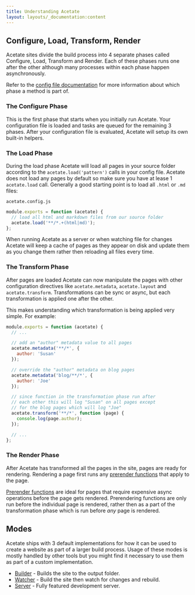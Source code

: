 ```yaml
---
title: Understanding Acetate
layout: layouts/_documentation:content
---
```


## Configure, Load, Transform, Render

Acetate sites divide the build process into 4 separate phases called Configure, Load, Transform and Render. Each of these phases runs one after the other although many processes within each phase happen asynchronously.

Refer to the [config file documentation](/documentation/config-file) for more information about which phase a method is part of.

### The Configure Phase

This is the first phase that starts when you initially run Acetate. Your configuration file is loaded and tasks are queued for the remaining 3 phases. After your configuration file is evaluated, Acetate will setup its own built-in helpers.

### The Load Phase

During the load phase Acetate will load all pages in your source folder according to the `acetate.load('pattern')` calls in your config file. Acetate does not load any pages by default so make sure you have at lease 1 `acetate.load` call. Generally a good starting point is to load all `.html` or `.md` files:

<code class="filename">acetate.config.js</code>

```js
module.exports = function (acetate) {
  // load all html and markdown files from our source folder
  acetate.load('**/*.+(html|md)');
};
```

When running Acetate as a server or when watching file for changes Acetate will keep a cache of pages as they appear on disk and update them as you change them rather then reloading all files every time.

### The Transform Phase

After pages are loaded Acetate can now manipulate the pages with other configuration directives like `acetate.metadata`, `acetate.layout` and `acetate.transform`. Transformations can be sync or async, but each transformation is applied one after the other.

This makes understanding which transformation is being applied very simple. For example:

```js
module.exports = function (acetate) {
  // ...

  // add an "author" metadata value to all pages
  acetate.metadata('**/*', {
    author: 'Susan'
  });

  // override the "author" metadata on blog pages
  acetate.metadata('blog/**/*', {
    author: 'Joe'
  });

  // since function in the transformation phase run after
  // each other this will log "Susan" on all pages except
  // for the blog pages which will log "Joe"
  acetate.transform('**/*', function (page) {
    console.log(page.author);
  });

  // ...
};
```

### The Render Phase

After Acetate has transformed all the pages in the site, pages are ready for rendering. Rendering a page first runs any [prerender functions](/documentation/prerender-functions/) that apply to the page.

[Prerender functions](/documentation/prerender-functions/) are ideal for pages that require expensive async operations before the page gets rendered. Prerendering functions are only run before the individual page is rendered, rather then as a part of the transformation phase which is run before *any* page is rendered.

## Modes

Acetate ships with 3 default implementations for how it can be used to create a website as part of a larger build process. Usage of these modes is mostly handled by other tools but you might find it necessary to use them as part of a custom implementation.

* [Builder](/documentation/builder/) - Builds the site to the output folder.
* [Watcher](/documentation/watcher/) - Build the site then watch for changes and rebuild.
* [Server](/documentation/server/) - Fully featured development server.
